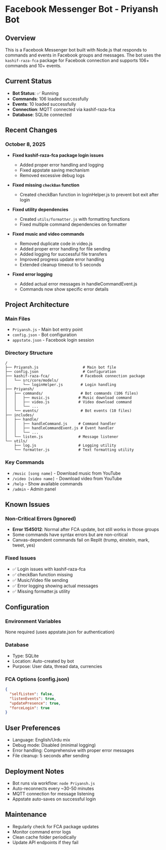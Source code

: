 # Facebook Messenger Bot - Priyansh Bot

## Overview
This is a Facebook Messenger bot built with Node.js that responds to commands and events in Facebook groups and messages. The bot uses the `kashif-raza-fca` package for Facebook connection and supports 106+ commands and 10+ events.

## Current Status
- **Bot Status**: ✅ Running
- **Commands**: 106 loaded successfully
- **Events**: 10 loaded successfully
- **Connection**: MQTT connected via kashif-raza-fca
- **Database**: SQLite connected

## Recent Changes

### October 8, 2025
- **Fixed kashif-raza-fca package login issues**
  - Added proper error handling and logging
  - Fixed appstate saving mechanism
  - Removed excessive debug logs
  
- **Fixed missing `checkBan` function**
  - Created checkBan function in loginHelper.js to prevent bot exit after login
  
- **Fixed utility dependencies**
  - Created `utils/formatter.js` with formatting functions
  - Fixed multiple command dependencies on formatter
  
- **Fixed music and video commands**
  - Removed duplicate code in video.js
  - Added proper error handling for file sending
  - Added logging for successful file transfers
  - Improved progress update error handling
  - Extended cleanup timeout to 5 seconds
  
- **Fixed error logging**
  - Added actual error messages in handleCommandEvent.js
  - Commands now show specific error details

## Project Architecture

### Main Files
- `Priyansh.js` - Main bot entry point
- `config.json` - Bot configuration
- `appstate.json` - Facebook login session

### Directory Structure
```
/
├── Priyansh.js                    # Main bot file
├── config.json                    # Configuration
├── kashif-raza-fca/              # Facebook connection package
│   └── src/core/models/
│       └── loginHelper.js        # Login handling
├── Priyansh/
│   ├── commands/                 # Bot commands (106 files)
│   │   ├── music.js             # Music download command
│   │   ├── video.js             # Video download command
│   │   └── ...
│   └── events/                   # Bot events (10 files)
├── includes/
│   ├── handle/
│   │   ├── handleCommand.js     # Command handler
│   │   ├── handleCommandEvent.js # Event handler
│   │   └── ...
│   └── listen.js                # Message listener
└── utils/
    ├── log.js                   # Logging utility
    └── formatter.js             # Text formatting utility
```

### Key Commands
- `/music [song name]` - Download music from YouTube
- `/video [video name]` - Download video from YouTube
- `/help` - Show available commands
- `/admin` - Admin panel

## Known Issues

### Non-Critical Errors (Ignored)
- **Error 1545012**: Normal after FCA update, bot still works in those groups
- Some commands have syntax errors but are non-critical
- Canvas-dependent commands fail on Replit (trump, einstein, mark, tweet, yes)

### Fixed Issues
- ✅ Login issues with kashif-raza-fca
- ✅ checkBan function missing
- ✅ Music/Video file sending
- ✅ Error logging showing actual messages
- ✅ Missing formatter.js utility

## Configuration

### Environment Variables
None required (uses appstate.json for authentication)

### Database
- Type: SQLite
- Location: Auto-created by bot
- Purpose: User data, thread data, currencies

### FCA Options (config.json)
```json
{
  "selfListen": false,
  "listenEvents": true,
  "updatePresence": true,
  "forceLogin": true
}
```

## User Preferences
- Language: English/Urdu mix
- Debug mode: Disabled (minimal logging)
- Error handling: Comprehensive with proper error messages
- File cleanup: 5 seconds after sending

## Deployment Notes
- Bot runs via workflow: `node Priyansh.js`
- Auto-reconnects every ~30-50 minutes
- MQTT connection for message listening
- Appstate auto-saves on successful login

## Maintenance
- Regularly check for FCA package updates
- Monitor command error logs
- Clean cache folder periodically
- Update API endpoints if they fail
